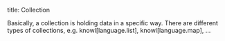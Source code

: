 title: Collection

Basically, a collection is holding data in a specific way.
There are different types of collections, e.g. knowl[language.list], knowl[language.map], ...